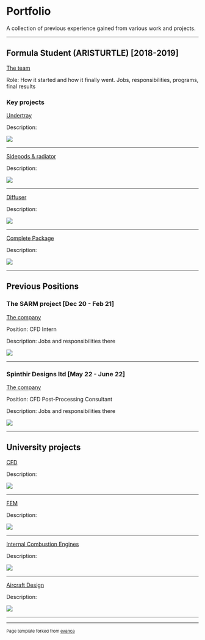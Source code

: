 # Portfolio

A collection of previous experience gained from various work and projects.

---

## Formula Student (ARISTURTLE) [2018-2019]

[The team](https://www.aristurtle.gr/)

Role: How it started and how it finally went. Jobs, responsibilities, programs, final results

### Key projects

[Undertray](/sample_page)

Description: 

<img src="images/dummy_thumbnail.jpg?raw=true"/>

---
[Sidepods & radiator](/pdf/sample_presentation.pdf)

Description: 

<img src="images/dummy_thumbnail.jpg?raw=true"/>

---
[Diffuser](http://example.com/)

Description: 

<img src="images/dummy_thumbnail.jpg?raw=true"/>

---
[Complete Package](http://example.com/)

Description: 

<img src="images/dummy_thumbnail.jpg?raw=true"/>

---

## Previous Positions

### The SARM project [Dec 20 - Feb 21]

[The company](https://www.thesarmproject.com/)

Position: CFD Intern

Description: Jobs and responsibilities there

<img src="images/dummy_thumbnail.jpg?raw=true"/>

---

### Spinthir Designs ltd [May 22 - June 22]

[The company](http://example.com/)

Position: CFD Post-Processing Consultant

Description: Jobs and responsibilities there
 
<img src="images/dummy_thumbnail.jpg?raw=true"/>

---

## University projects

[CFD](http://example.com/)

Description: 

<img src="images/dummy_thumbnail.jpg?raw=true"/>

---
[FEM](http://example.com/)

Description: 

<img src="images/dummy_thumbnail.jpg?raw=true"/>

---
[Internal Combustion Engines](http://example.com/)

Description: 

<img src="images/dummy_thumbnail.jpg?raw=true"/>

---
[Aircraft Design](http://example.com/)

Description: 

<img src="images/dummy_thumbnail.jpg?raw=true"/>

---

<!-- - [Trial 2](http://example.com/)
- [Project 2 Title](http://example.com/)
- [Project 3 Title](http://example.com/)
- [Project 4 Title](http://example.com/)
- [Project 5 Title](http://example.com/)
 -->
---


<p style="font-size:11px">Page template forked from <a href="https://github.com/evanca/quick-portfolio">evanca</a></p>
<!-- Remove above link if you don't want to attibute -->
